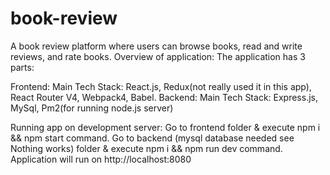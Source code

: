 # book-review
A book review platform where users can browse books, read and write reviews, and rate books. 
Overview of application:
The application has 3 parts:

Frontend:
Main Tech Stack: React.js, Redux(not really used it in this app), React Router V4, Webpack4, Babel.
Backend:
Main Tech Stack: Express.js, MySql, Pm2(for running node.js server)

Running app on development server:
Go to frontend folder & execute npm i && npm start command.
Go to backend (mysql database needed see Nothing works) folder & execute npm i && npm run dev command.
Application will run on http://localhost:8080
